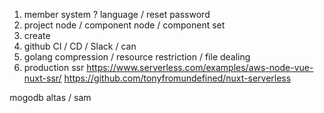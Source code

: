 1. member system ? language / reset password
2. project node / component node / component set
3. create
4. github CI / CD / Slack / can
5. golang compression / resource restriction / file dealing
6. production ssr
   https://www.serverless.com/examples/aws-node-vue-nuxt-ssr/
   https://github.com/tonyfromundefined/nuxt-serverless

mogodb altas / sam
